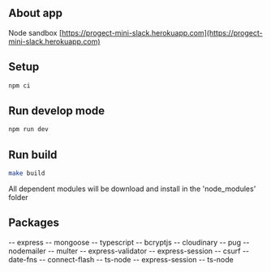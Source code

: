 ## About app

Node sandbox
[https://progect-mini-slack.herokuapp.com](https://progect-mini-slack.herokuapp.com)

## Setup

```sh
npm ci
```

## Run develop mode

```sh
npm run dev
```

## Run build

```sh
make build
```

All dependent modules will be download and install in the 'node_modules' folder

## Packages

-- express
-- mongoose
-- typescript
-- bcryptjs
-- cloudinary
-- pug
-- nodemailer
-- multer
-- express-validator
-- express-session
-- csurf
-- date-fns
-- connect-flash
-- ts-node
-- express-session
-- ts-node
